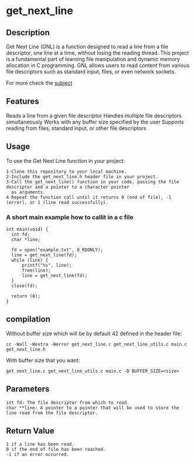# get_next_line

## Description

  Get Next Line (GNL) is a function designed to read a line from a file descriptor, one line at a time, without losing 
  the reading thread. This project is a fundamental part of learning file manipulation and dynamic memory allocation 
  in C programming. GNL allows users to read content from various file descriptors such as standard input, files, or 
  even network sockets.

For more check the [subject](subject.pdf)

## Features

  Reads a line from a given file descriptor
  Handles multiple file descriptors simultaneously
  Works with any buffer size specified by the user
  Supports reading from files, standard input, or other file descriptors


## Usage
  To use the Get Next Line function in your project:
  
    1-Clone this repository to your local machine.
    2-Include the get_next_line.h header file in your project.
    3-Call the get_next_line() function in your code, passing the file descriptor and a pointer to a character pointer
      as arguments. 
    4-Repeat the function call until it returns 0 (end of file), -1 (error), or 1 (line read successfully).


### A short main example how to callit in a c file

    int main(void) {
      int fd;
      char *line;

      fd = open("example.txt", O_RDONLY);
      line = get_next_line(fd);
      while (line) {
          printf("%s", line);
          free(line);
          line = get_next_line(fd);
      }
      close(fd);

      return (0);
    }

## compilation
  
  Without buffer size which will be by default 42 defined in the header file:

    cc -Wall -Wextra -Werror get_next_line.c get_next_line_utils.c main.c get_next_line.h
  
  With buffer size that you want:
  
    get_next_line.c get_next_line_utils.c main.c -D BUFFER_SIZE=<size>

## Parameters

    int fd: The file descriptor from which to read.
    char **line: A pointer to a pointer that will be used to store the line read from the file descriptor.


## Return Value

    1 if a line has been read.
    0 if the end of file has been reached.
    -1 if an error occurred.
